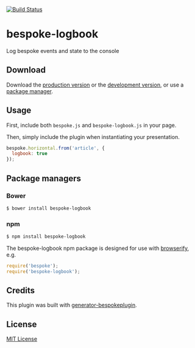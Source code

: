 [![Build Status](https://secure.travis-ci.org/joelpurra/bespoke-logbook.png?branch=master)](https://travis-ci.org/joelpurra/bespoke-logbook)

# bespoke-logbook

Log bespoke events and state to the console

## Download

Download the [production version][min] or the [development version][max], or use a [package manager](#package-managers).

[min]: https://raw.github.com/joelpurra/bespoke-logbook/master/dist/bespoke-logbook.min.js
[max]: https://raw.github.com/joelpurra/bespoke-logbook/master/dist/bespoke-logbook.js

## Usage

First, include both `bespoke.js` and `bespoke-logbook.js` in your page.

Then, simply include the plugin when instantiating your presentation.

```js
bespoke.horizontal.from('article', {
  logbook: true
});
```

## Package managers

### Bower

```bash
$ bower install bespoke-logbook
```

### npm

```bash
$ npm install bespoke-logbook
```

The bespoke-logbook npm package is designed for use with [browserify](http://browserify.org/), e.g.

```js
require('bespoke');
require('bespoke-logbook');
```

## Credits

This plugin was built with [generator-bespokeplugin](https://github.com/markdalgleish/generator-bespokeplugin).

## License

[MIT License](http://en.wikipedia.org/wiki/MIT_License)
